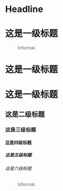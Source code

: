 # Headline

# 这是一级标题
> Informal.

# 这是一级标题


# 这是一级标题
## 这是二级标题
### 这是三级标题
#### 这是四级标题
##### 这是五级标题
###### 这是六级标题


> Informal.

